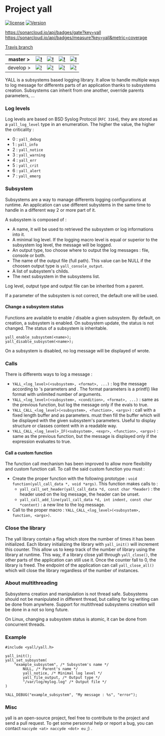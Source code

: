 # Project yall

[![license](https://img.shields.io/badge/license-MIT-blue.svg)](https://raw.githubusercontent.com/Naccyde/yall/develop/LICENSE)
[![Version](https://img.shields.io/github/release/Naccyde/yall.svg?label=version&colorB=ff0000)](https://github.com/Naccyde/yall/releases/latest)

https://sonarcloud.io/api/badges/gate?key=yall
https://sonarcloud.io/api/badges/measure?key=yall&metric=coverage

[Travis branch](https://img.shields.io/travis/Naccyde/yall/master.svg?label=linux)

|master > | [![!][1mb]][1ml] | [![!][2mb]][2ml] | [![!][3mb]][3ml] | [![!][4mb]][4ml] |
|---|---|---|---|---|
|develop >| [![!][1db]][1dl] | [![!][2db]][2dl] | [![!][3db]][3dl] | [![!][4db]][4dl] |

YALL is a subsystems based logging library. It allow to handle multiple ways to log message for differents parts of an application thanks to subsystems creation. Subsystems can inherit from one another, override parents parameters, ...

### Log levels

Log levels are based on BSD Syslog Protocol (`RFC 3164`), they are stored as a `yall_log_level` type in an enumeration. The higher the value, the higher the criticality :
* 0 : `yall_debug`
* 1 : `yall_info`
* 2 : `yall_notice`
* 3 : `yall_warning`
* 4 : `yall_err`
* 5 : `yall_crit`
* 6 : `yall_alert`
* 7 : `yall_emerg`

### Subsystem

Subsystems are a way to manage differents logging configurations at runtime. An application can use different subystems in the same time to handle in a different way 2 or more part of it.

A subsystem is composed of :
* A name, it will be used to retrieved the subsystem or log informations into it.
* A minimal log level. If the logging macro level is equal or superior to the subsystem log level, the message will be logged.
* An output type, too choose where to output the log messages : file, console or both.
* The name of the output file (full path). This value can be NULL if the choosen output type is `yall_console_output`.
* A list of subsystem's childs.
* The next subsystem in the subsystems list.

Log level, output type and output file can be inherited from a parent.

If a parameter of the subsystem is not correct, the default one will be used.

#### Change a subsystem status

Functions are available to enable / disable a given subsystem. By default, on creation, a subsystem is enabled. On subsystem update, the status is not changed. The status of a subsystem is inheritable.

```
yall_enable_subsystem(<name>);
yall_disable_subsystem(<name>);
```

On a subsystem is disabled, no log message will be displayed of wrote.

### Calls

There is differents ways to log a message :
* `YALL_<log_level>(<subsystem>, <format>, ...)` : log the message according to <subsystem>'s parameters and <format>. The format parameters is a printf() like format with unlimited number of arguments.
* `YALL_<log_level>(<subsystem>, <condition>, <format>, ...)` : same as the previous function, but log the message only if the <condition> evals to true.
* `YALL_CALL_<log_level>(<subsystem>, <function>, <args>)` : call <function> with a fixed length buffer and <args> as parameters. <function> must then fill the buffer which will be displayed with the given subsystem's parameters. Useful to display structure or classes content with in a readable way.
* `YALL_CALL_<log_level>_IF(<subsystem>, <expr>, <function>, <args>)` : same as the previous function, but the message is displayed only if the expression evaluates to true.

#### Call a custom function

The function call mechanism has been improved to allow more flexibility and custom function call. To call the said custom function you must :
* Create the proper function with the following prototype : `void function(yall_call_data *, void *args)`. This function makes calls to :
  * `yall_call_set_header(yall_call_data *d, const char *header)` : the header used on the log message, the header can be unset.
  * `yall_call_add_line(yall_call_data *d, int indent, const char *content)` : a new line to the log message.
* Call to the proper macro : `YALL_CALL_<log_level>(<subsystem>, function, <args>)`.

### Close the library

The yall library contain a flag which store the number of times it has been initialized. Each library initializing the library with `yall_init()` will increment this counter. This allow us to keep track of the number of library using the library at runtime. This way, if a library close yall through `yall_close()`, the other parts of the application can still use it. Once the counter fall to 0, the library is freed. The endpoint of the application can call `yall_close_all()` which will close the library regardless of the number of instances.

### About multithreading

Subsystems creation and manipulation is not thread safe. Subsystems should not be manipulated in different thread, but calling for log writing can be done from anywhere. Support for multithread subsystems creation will be done in a not so long future.

On Linux, changing a subsystem status is atomic, it can be done from concurrent threads.

### Example

```
#include <yall/yall.h>

yall_init();
yall_set_subsystem(
    "example_subsystem", /* Subsystem's name */
		NULL, /* Parent's name */
		yall_notice, /* Minimal log level */
		yall_file_output, /* Output type */
		"/var/log/mylog.log" /* Output file */
)

YALL_DEBUG("example_subsystem", "My message : %s", "error");
```

### Misc

yall is an open-source project, feel free to contribute to the project and send a pull request. To get some personnal help or report a bug, you can contact `naccyde <at> naccyde <dot> eu` ;) .


[1mb]: https://img.shields.io/travis/Naccyde/yall/master.svg?label=linux
[1ml]: https://travis-ci.org/Naccyde/yall/branches
[2mb]: https://img.shields.io/appveyor/ci/Naccyde/yall/master.svg?label=windows
[2ml]: https://ci.appveyor.com/project/Naccyde/yall
[3mb]: https://sonarcloud.io/api/badges/gate?key=yall
[3ml]: https://sonarcloud.io/dashboard?id=yall
[4mb]: https://sonarcloud.io/api/badges/measure?key=yall&metric=coverage
[4ml]: https://sonarcloud.io/dashboard?id=yall

[1db]: https://img.shields.io/travis/Naccyde/yall/develop.svg?label=linux
[1dl]: https://travis-ci.org/Naccyde/yall/branches
[2db]: https://img.shields.io/appveyor/ci/Naccyde/yall/develop.svg?label=windows
[2dl]: https://ci.appveyor.com/project/Naccyde/yall
[3db]: https://sonarcloud.io/api/badges/gate?key=yall:develop
[3dl]: https://sonarcloud.io/dashboard?id=yall:develop
[4db]: https://sonarcloud.io/api/badges/measure?key=yall:develop&metric=coverage
[4dl]: https://sonarcloud.io/dashboard?id=yall:develop
